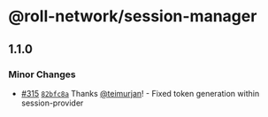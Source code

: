 # @roll-network/session-manager

## 1.1.0

### Minor Changes

- [#315](https://github.com/TuringAdvisoryGroup/tryrolljs/pull/315) [`82bfc8a`](https://github.com/TuringAdvisoryGroup/tryrolljs/commit/82bfc8a8260ef40801c9d8c1c50aedfad9d3193a) Thanks [@teimurjan](https://github.com/teimurjan)! - Fixed token generation within session-provider
